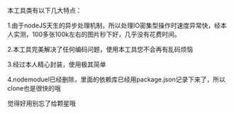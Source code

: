 本工具类有以下几大特点：

1.由于nodeJS天生的异步处理机制，所以处理IO密集型操作时速度异常快，经本人实测，100多张100k左右的图片秒下好，几乎没有花费时间。



2.本工具完美解决了任何编码问题，使用本工具您不会再有乱码烦恼



3.经过本人精心封装，使用极其简单



4.nodemoduel已经删除，里面的依赖库已经用package.json记录下来了，所以clone也是很快的哦

觉得好用别忘了给颗星哦



